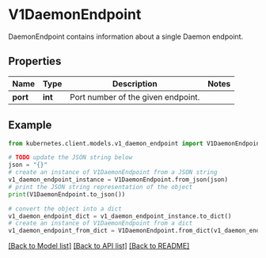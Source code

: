# V1DaemonEndpoint

DaemonEndpoint contains information about a single Daemon endpoint.

## Properties

Name | Type | Description | Notes
------------ | ------------- | ------------- | -------------
**port** | **int** | Port number of the given endpoint. | 

## Example

```python
from kubernetes.client.models.v1_daemon_endpoint import V1DaemonEndpoint

# TODO update the JSON string below
json = "{}"
# create an instance of V1DaemonEndpoint from a JSON string
v1_daemon_endpoint_instance = V1DaemonEndpoint.from_json(json)
# print the JSON string representation of the object
print(V1DaemonEndpoint.to_json())

# convert the object into a dict
v1_daemon_endpoint_dict = v1_daemon_endpoint_instance.to_dict()
# create an instance of V1DaemonEndpoint from a dict
v1_daemon_endpoint_from_dict = V1DaemonEndpoint.from_dict(v1_daemon_endpoint_dict)
```
[[Back to Model list]](../README.md#documentation-for-models) [[Back to API list]](../README.md#documentation-for-api-endpoints) [[Back to README]](../README.md)


